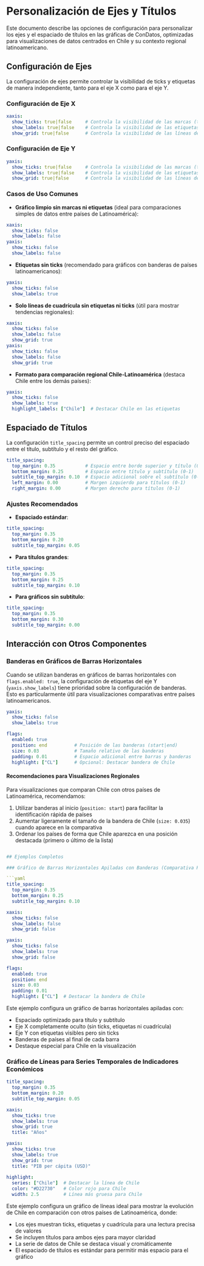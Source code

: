 # Personalización de Ejes y Títulos

Este documento describe las opciones de configuración para personalizar los ejes y el espaciado de títulos en las gráficas de ConDatos, optimizadas para visualizaciones de datos centrados en Chile y su contexto regional latinoamericano.

## Configuración de Ejes

La configuración de ejes permite controlar la visibilidad de ticks y etiquetas de manera independiente, tanto para el eje X como para el eje Y.

### Configuración de Eje X

```yaml
xaxis:
  show_ticks: true|false     # Controla la visibilidad de las marcas (ticks) del eje X
  show_labels: true|false    # Controla la visibilidad de las etiquetas del eje X
  show_grid: true|false      # Controla la visibilidad de las líneas de cuadrícula verticales
```

### Configuración de Eje Y

```yaml
yaxis:
  show_ticks: true|false     # Controla la visibilidad de las marcas (ticks) del eje Y
  show_labels: true|false    # Controla la visibilidad de las etiquetas del eje Y
  show_grid: true|false      # Controla la visibilidad de las líneas de cuadrícula horizontales
```

### Casos de Uso Comunes

- **Gráfico limpio sin marcas ni etiquetas** (ideal para comparaciones simples de datos entre países de Latinoamérica):

```yaml
xaxis:
  show_ticks: false
  show_labels: false
yaxis:
  show_ticks: false
  show_labels: false
```

- **Etiquetas sin ticks** (recomendado para gráficos con banderas de países latinoamericanos):

```yaml
yaxis:
  show_ticks: false
  show_labels: true
```

- **Solo líneas de cuadrícula sin etiquetas ni ticks** (útil para mostrar tendencias regionales):

```yaml
xaxis:
  show_ticks: false
  show_labels: false
  show_grid: true
yaxis:
  show_ticks: false
  show_labels: false
  show_grid: true
```

- **Formato para comparación regional Chile-Latinoamérica** (destaca Chile entre los demás países):

```yaml
yaxis:
  show_ticks: false
  show_labels: true
  highlight_labels: ["Chile"]  # Destacar Chile en las etiquetas
```

## Espaciado de Títulos

La configuración `title_spacing` permite un control preciso del espaciado entre el título, subtítulo y el resto del gráfico.

```yaml
title_spacing:
  top_margin: 0.35           # Espacio entre borde superior y título (0-1)
  bottom_margin: 0.25        # Espacio entre título y subtítulo (0-1)
  subtitle_top_margin: 0.10  # Espacio adicional sobre el subtítulo (0-1)
  left_margin: 0.00          # Margen izquierdo para títulos (0-1)
  right_margin: 0.00         # Margen derecho para títulos (0-1)
```

### Ajustes Recomendados

- **Espaciado estándar**:

```yaml
title_spacing:
  top_margin: 0.35
  bottom_margin: 0.20
  subtitle_top_margin: 0.05
```

- **Para títulos grandes**:

```yaml
title_spacing:
  top_margin: 0.35
  bottom_margin: 0.25
  subtitle_top_margin: 0.10
```

- **Para gráficos sin subtítulo**:

```yaml
title_spacing:
  top_margin: 0.35
  bottom_margin: 0.30
  subtitle_top_margin: 0.00
```

## Interacción con Otros Componentes

### Banderas en Gráficos de Barras Horizontales

Cuando se utilizan banderas en gráficos de barras horizontales con `flags.enabled: true`, la configuración de etiquetas del eje Y (`yaxis.show_labels`) tiene prioridad sobre la configuración de banderas. Esto es particularmente útil para visualizaciones comparativas entre países latinoamericanos.

```yaml
yaxis:
  show_ticks: false
  show_labels: true

flags:
  enabled: true
  position: end          # Posición de las banderas (start|end)
  size: 0.03             # Tamaño relativo de las banderas
  padding: 0.01          # Espacio adicional entre barras y banderas
  highlight: ["CL"]      # Opcional: Destacar bandera de Chile
```

#### Recomendaciones para Visualizaciones Regionales

Para visualizaciones que comparan Chile con otros países de Latinoamérica, recomendamos:

1. Utilizar banderas al inicio (`position: start`) para facilitar la identificación rápida de países
2. Aumentar ligeramente el tamaño de la bandera de Chile (`size: 0.035`) cuando aparece en la comparativa
3. Ordenar los países de forma que Chile aparezca en una posición destacada (primero o último de la lista)

```yaml

## Ejemplos Completos

### Gráfico de Barras Horizontales Apiladas con Banderas (Comparativa Regional)

```yaml
title_spacing:
  top_margin: 0.35
  bottom_margin: 0.25
  subtitle_top_margin: 0.10

xaxis:
  show_ticks: false
  show_labels: false
  show_grid: false

yaxis:
  show_ticks: false
  show_labels: true
  show_grid: false

flags:
  enabled: true
  position: end
  size: 0.03
  padding: 0.01
  highlight: ["CL"]  # Destacar la bandera de Chile
```

Este ejemplo configura un gráfico de barras horizontales apiladas con:

- Espaciado optimizado para título y subtítulo
- Eje X completamente oculto (sin ticks, etiquetas ni cuadrícula)
- Eje Y con etiquetas visibles pero sin ticks
- Banderas de países al final de cada barra
- Destaque especial para Chile en la visualización

### Gráfico de Líneas para Series Temporales de Indicadores Económicos

```yaml
title_spacing:
  top_margin: 0.35
  bottom_margin: 0.20
  subtitle_top_margin: 0.05

xaxis:
  show_ticks: true
  show_labels: true
  show_grid: true
  title: "Años"

yaxis:
  show_ticks: true
  show_labels: true
  show_grid: true
  title: "PIB per cápita (USD)"
  
highlight:
  series: ["Chile"]  # Destacar la línea de Chile
  color: "#D22730"   # Color rojo para Chile
  width: 2.5         # Línea más gruesa para Chile
```

Este ejemplo configura un gráfico de líneas ideal para mostrar la evolución de Chile en comparación con otros países de Latinoamérica, donde:

- Los ejes muestran ticks, etiquetas y cuadrícula para una lectura precisa de valores
- Se incluyen títulos para ambos ejes para mayor claridad
- La serie de datos de Chile se destaca visual y cromáticamente
- El espaciado de títulos es estándar para permitir más espacio para el gráfico
